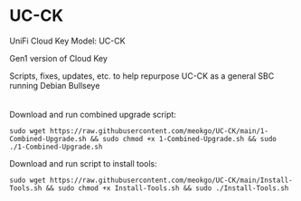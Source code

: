 <!--
  Title: UC-CK
  Description: Scripts, fixes, updates, etc. to help repurpose UC-CK as a general SBC running Debian Bullseye.
  Author: meokgo
  -->

# UC-CK
UniFi Cloud Key Model: UC-CK

Gen1 version of Cloud Key

Scripts, fixes, updates, etc. to help repurpose UC-CK as a general SBC running Debian Bullseye
<br/>
<br/>
<br/>
Download and run combined upgrade script:
```Shell
sudo wget https://raw.githubusercontent.com/meokgo/UC-CK/main/1-Combined-Upgrade.sh && sudo chmod +x 1-Combined-Upgrade.sh && sudo ./1-Combined-Upgrade.sh
```
Download and run script to install tools:
```shell
sudo wget https://raw.githubusercontent.com/meokgo/UC-CK/main/Install-Tools.sh && sudo chmod +x Install-Tools.sh && sudo ./Install-Tools.sh
```
